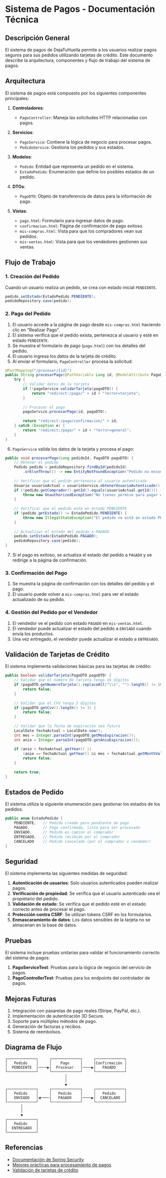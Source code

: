 # Sistema de Pagos - Documentación Técnica

## Descripción General

El sistema de pagos de DejaTuHuella permite a los usuarios realizar pagos seguros para sus pedidos utilizando tarjetas de crédito. Este documento describe la arquitectura, componentes y flujo de trabajo del sistema de pagos.

## Arquitectura

El sistema de pagos está compuesto por los siguientes componentes principales:

1. **Controladores**:
   - `PagoController`: Maneja las solicitudes HTTP relacionadas con pagos.

2. **Servicios**:
   - `PagoService`: Contiene la lógica de negocio para procesar pagos.
   - `PedidoService`: Gestiona los pedidos y sus estados.

3. **Modelos**:
   - `Pedido`: Entidad que representa un pedido en el sistema.
   - `EstadoPedido`: Enumeración que define los posibles estados de un pedido.

4. **DTOs**:
   - `PagoDTO`: Objeto de transferencia de datos para la información de pago.

5. **Vistas**:
   - `pago.html`: Formulario para ingresar datos de pago.
   - `confirmacion.html`: Página de confirmación de pago exitoso.
   - `mis-compras.html`: Vista para que los compradores vean sus pedidos.
   - `mis-ventas.html`: Vista para que los vendedores gestionen sus ventas.

## Flujo de Trabajo

### 1. Creación del Pedido

Cuando un usuario realiza un pedido, se crea con estado inicial `PENDIENTE`.

```java
pedido.setEstado(EstadoPedido.PENDIENTE);
pedidoRepository.save(pedido);
```

### 2. Pago del Pedido

1. El usuario accede a la página de pago desde `mis-compras.html` haciendo clic en "Realizar Pago".
2. El sistema verifica que el pedido exista, pertenezca al usuario y esté en estado `PENDIENTE`.
3. Se muestra el formulario de pago (`pago.html`) con los detalles del pedido.
4. El usuario ingresa los datos de la tarjeta de crédito.
5. Al enviar el formulario, `PagoController` procesa la solicitud:

```java
@PostMapping("/procesar/{id}")
public String procesarPago(@PathVariable Long id, @ModelAttribute PagoDTO pagoDTO, Model model) {
    try {
        // Validar datos de la tarjeta
        if (!pagoService.validarTarjeta(pagoDTO)) {
            return "redirect:/pago/" + id + "?error=tarjeta";
        }
        
        // Procesar el pago
        pagoService.procesarPago(id, pagoDTO);
        
        return "redirect:/pago/confirmacion/" + id;
    } catch (Exception e) {
        return "redirect:/pago/" + id + "?error=general";
    }
}
```

6. `PagoService` valida los datos de la tarjeta y procesa el pago:

```java
public void procesarPago(Long pedidoId, PagoDTO pagoDTO) {
    // Obtener el pedido
    Pedido pedido = pedidoRepository.findById(pedidoId)
        .orElseThrow(() -> new EntityNotFoundException("Pedido no encontrado"));
    
    // Verificar que el pedido pertenezca al usuario autenticado
    Usuario usuarioActual = usuarioService.obtenerUsuarioAutenticado();
    if (!pedido.getComprador().getId().equals(usuarioActual.getId())) {
        throw new UnauthorizedException("No tienes permiso para pagar este pedido");
    }
    
    // Verificar que el pedido esté en estado PENDIENTE
    if (pedido.getEstado() != EstadoPedido.PENDIENTE) {
        throw new IllegalStateException("El pedido no está en estado PENDIENTE");
    }
    
    // Actualizar el estado del pedido a PAGADO
    pedido.setEstado(EstadoPedido.PAGADO);
    pedidoRepository.save(pedido);
}
```

7. Si el pago es exitoso, se actualiza el estado del pedido a `PAGADO` y se redirige a la página de confirmación.

### 3. Confirmación del Pago

1. Se muestra la página de confirmación con los detalles del pedido y el pago.
2. El usuario puede volver a `mis-compras.html` para ver el estado actualizado de su pedido.

### 4. Gestión del Pedido por el Vendedor

1. El vendedor ve el pedido con estado `PAGADO` en `mis-ventas.html`.
2. El vendedor puede actualizar el estado del pedido a `ENVIADO` cuando envía los productos.
3. Una vez entregado, el vendedor puede actualizar el estado a `ENTREGADO`.

## Validación de Tarjetas de Crédito

El sistema implementa validaciones básicas para las tarjetas de crédito:

```java
public boolean validarTarjeta(PagoDTO pagoDTO) {
    // Validar que el número de tarjeta tenga 16 dígitos
    if (pagoDTO.getNumeroTarjeta().replaceAll("\\s", "").length() != 16) {
        return false;
    }
    
    // Validar que el CVV tenga 3 dígitos
    if (pagoDTO.getCvv().length() != 3) {
        return false;
    }
    
    // Validar que la fecha de expiración sea futura
    LocalDate fechaActual = LocalDate.now();
    int mes = Integer.parseInt(pagoDTO.getMesExpiracion());
    int anio = Integer.parseInt(pagoDTO.getAnioExpiracion());
    
    if (anio < fechaActual.getYear() || 
        (anio == fechaActual.getYear() && mes < fechaActual.getMonthValue())) {
        return false;
    }
    
    return true;
}
```

## Estados de Pedido

El sistema utiliza la siguiente enumeración para gestionar los estados de los pedidos:

```java
public enum EstadoPedido {
    PENDIENTE,   // Pedido creado pero pendiente de pago
    PAGADO,      // Pago confirmado, listo para ser procesado
    ENVIADO,     // Pedido en camino al comprador
    ENTREGADO,   // Pedido recibido por el comprador
    CANCELADO    // Pedido cancelado (por el comprador o vendedor)
}
```

## Seguridad

El sistema implementa las siguientes medidas de seguridad:

1. **Autenticación de usuarios**: Solo usuarios autenticados pueden realizar pagos.
2. **Verificación de propiedad**: Se verifica que el usuario autenticado sea el propietario del pedido.
3. **Validación de estado**: Se verifica que el pedido esté en el estado correcto antes de procesar el pago.
4. **Protección contra CSRF**: Se utilizan tokens CSRF en los formularios.
5. **Enmascaramiento de datos**: Los datos sensibles de la tarjeta no se almacenan en la base de datos.

## Pruebas

El sistema incluye pruebas unitarias para validar el funcionamiento correcto del sistema de pagos:

1. **PagoServiceTest**: Pruebas para la lógica de negocio del servicio de pagos.
2. **PagoControllerTest**: Pruebas para los endpoints del controlador de pagos.

## Mejoras Futuras

1. Integración con pasarelas de pago reales (Stripe, PayPal, etc.).
2. Implementación de autenticación 3D Secure.
3. Soporte para múltiples métodos de pago.
4. Generación de facturas y recibos.
5. Sistema de reembolsos.

## Diagrama de Flujo

```
┌─────────────┐     ┌─────────────┐     ┌─────────────┐
│   Pedido    │     │    Pago     │     │Confirmación │
│  PENDIENTE  │────▶│  Procesar   │────▶│   PAGADO    │
└─────────────┘     └─────────────┘     └─────────────┘
                           │
                           │
                           ▼
┌─────────────┐     ┌─────────────┐     ┌─────────────┐
│   Pedido    │     │   Pedido    │     │   Pedido    │
│   ENVIADO   │◀────│   PAGADO    │────▶│  CANCELADO  │
└─────────────┘     └─────────────┘     └─────────────┘
       │
       │
       ▼
┌─────────────┐
│   Pedido    │
│  ENTREGADO  │
└─────────────┘
```

## Referencias

- [Documentación de Spring Security](https://docs.spring.io/spring-security/reference/index.html)
- [Mejores prácticas para procesamiento de pagos](https://www.pcisecuritystandards.org/)
- [Validación de tarjetas de crédito](https://www.regular-expressions.info/creditcard.html)